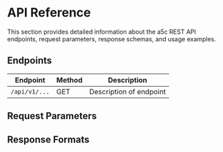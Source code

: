  # API Reference

 This section provides detailed information about the a5c REST API endpoints, request parameters, response schemas, and usage examples.

 ## Endpoints

 <!-- TODO: Add reference table for endpoints -->

 | Endpoint | Method | Description |
 | -------- | ------ | ----------- |
 | `/api/v1/...` | GET | Description of endpoint |

 ## Request Parameters

 <!-- TODO: Add placeholder for request parameters table -->

 ## Response Formats

 <!-- TODO: Add placeholder for response schema examples -->
